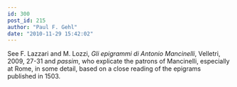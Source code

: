 ```yaml
---
id: 300
post_id: 215
author: "Paul F. Gehl"
date: "2010-11-29 15:42:02"
---
```

See F. Lazzari and M. Lozzi, *Gli epigrammi di Antonio Mancinelli*, Velletri, 2009, 27-31 and *passim*, who explicate the patrons of Mancinelli, especially at Rome, in some detail, based on a close reading of the epigrams published in 1503.
